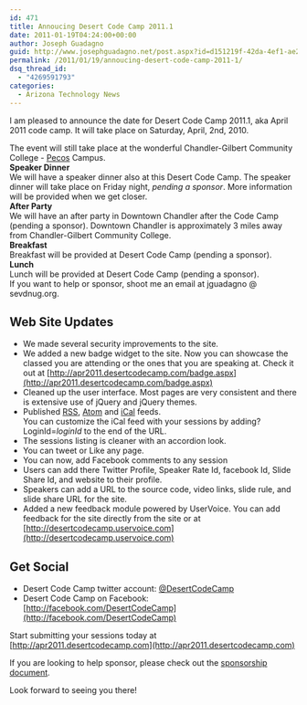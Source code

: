 ```yaml
---
id: 471
title: Annoucing Desert Code Camp 2011.1
date: 2011-01-19T04:24:00+00:00
author: Joseph Guadagno
guid: http://www.josephguadagno.net/post.aspx?id=d151219f-42da-4ef1-ae24-2f2e1cd5eab9
permalink: /2011/01/19/annoucing-desert-code-camp-2011-1/
dsq_thread_id:
  - "4269591793"
categories:
  - Arizona Technology News
---
```

I am pleased to announce the date for Desert Code Camp 2011.1, aka April 2011 code camp. It will take place on Saturday, April, 2nd, 2010.  

The event will still take place at the wonderful Chandler-Gilbert Community College - [Pecos](http://www.cgc.maricopa.edu/adminservices/maps/pecos/Pages/PecosCampus.aspx) Campus.  
**Speaker Dinner**  
We will have a speaker dinner also at this Desert Code Camp. The speaker dinner will take place on Friday night, _pending a sponsor_. More information will be provided when we get closer.  
**After Party**  
We will have an after party in Downtown Chandler after the Code Camp (pending a sponsor). Downtown Chandler is approximately 3 miles away from Chandler-Gilbert Community College.  
**Breakfast**  
Breakfast will be provided at Desert Code Camp (pending a sponsor).  
**Lunch**  
Lunch will be provided at Desert Code Camp (pending a sponsor).  
If you want to help or sponsor, shoot me an email at jguadagno @ sevdnug.org.  

## Web Site Updates

* We made several security improvements to the site.
* We added a new badge widget to the site. Now you can showcase the classed you are attending or the ones that you are speaking at. Check it out at [http://apr2011.desertcodecamp.com/badge.aspx](http://apr2011.desertcodecamp.com/badge.aspx)
* Cleaned up the user interface. Most pages are very consistent and there is extensive use of jQuery and jQuery themes.
* Published [RSS](http://apr2011.desertcodecamp.com/feeds.ashx), [Atom](http://apr2011.desertcodecamp.com/feeds.ashx?format=atom) and [iCal](http://apr2011.desertcodecamp.com/ical.ashx) feeds.  
  You can customize the iCal feed with your sessions by adding?LoginId=_loginId_ to the end of the URL.
* The sessions listing is cleaner with an accordion look.
* You can tweet or Like any page.
* You can now, add Facebook comments to any session
* Users can add there Twitter Profile, Speaker Rate Id, facebook Id, Slide Share Id, and website to their profile.
* Speakers can add a URL to the source code, video links, slide rule, and slide share URL for the site.
* Added a new feedback module powered by UserVoice. You can add feedback for the site directly from the site or at [http://desertcodecamp.uservoice.com](http://desertcodecamp.uservoice.com)

## Get Social

* Desert Code Camp twitter account: [@DesertCodeCamp](http://twitter.com/DesertCodeCamp)
* Desert Code Camp on Facebook: [http://facebook.com/DesertCodeCamp](http://facebook.com/DesertCodeCamp)

Start submitting your sessions today at [http://apr2011.desertcodecamp.com](http://apr2011.desertcodecamp.com)  

If you are looking to help sponsor, please check out the [sponsorship document](http://apr2011.desertcodecamp.com/docs/apr2011_sponsorship.pdf).  

Look forward to seeing you there!
